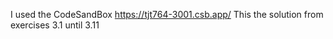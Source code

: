 I used the CodeSandBox
https://tjt764-3001.csb.app/
This the solution from exercises 3.1 until 3.11
